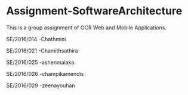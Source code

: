 # Assignment-SoftwareArchitecture
This is a group assignment of OCR Web and Mobile Applications.

SE/2016/014 -Chathmini

SE/2016/021 -Chamithsathira

SE/2016/025 -ashenmalaka

SE/2016/026 -champikamendis

SE/2016/029 -zeenayouhan
